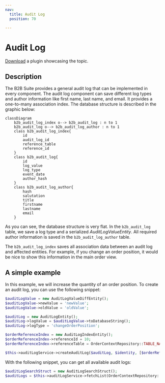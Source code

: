 ```yaml
---
nav:
  title: Audit Log
  position: 70

---
```


# Audit Log

[Download](../../../../../../products/extensions/b2b/b2b-suite/guides/example-plugins/B2bAcl.zip) a plugin showcasing the topic.

## Description

The B2B Suite provides a general audit log that can be implemented in every component.
The audit log component can save different log types and author information like first name, last name, and email. It provides a one-to-many association index. The database structure is described in the graphic below:

```mermaid
classDiagram 
    b2b_audit_log_index o--> b2b_audit_log : n to 1
    b2b_audit_log o--> b2b_audit_log_author : n to 1
    class b2b_audit_log_index{
        id 
        audit_log_id 
        reference_table 
        reference_id
    }
    class b2b_audit_log{
        id 
        log_value 
        log_type 
        event_date 
        author_hash
    }
    class b2b_audit_log_author{
        hash
        salutation
        title
        firstname
        lastname
        email
    }
```

As you can see, the database structure is very flat. In the `b2b_audit_log` table, we save a log type and a serialized *AuditLogValueEntity*.
All required author information is saved in the `b2b_audit_log_author` table.

The `b2b_audit_log_index` saves all association data between an audit log and affected entities.
For example, if you change an order position, it would be nice to show this information in the main order view.

## A simple example

In this example, we will increase the quantity of an order position.
To create an audit log, you can use the following snippet:

```php
$auditLogValue = new AuditLogValueDiffEntity();
$auditLogValue->newValue = 'newValue';
$auditLogValue->oldValue = 'oldValue';

$auditLog = new AuditLogEntity();
$auditLog->logValue = $auditLogValue->toDatabaseString();
$auditLog->logType = 'changeOrderPosition';

$orderReferenceIndex = new AuditLogIndexEntity();
$orderReferenceIndex->referenceId = 10;
$orderReferenceIndex->referenceTable = OrderContextRepository::TABLE_NAME;

$this->auditLogService->createAuditLog($auditLog, $identity, [$orderReferenceIndex]);
```

With the following snippet, you can get all available audit logs:

```php
$auditLogSearchStruct = new AuditLogSearchStruct();
$auditLogs = $this->auditLogService->fetchList(OrderContextRepository::TABLE_NAME, 10, $auditLogSearchStruct);
```
